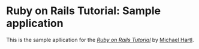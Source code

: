 # Ruby on Rails Tutorial: Sample application

This is the sample apllication for the
[*Ruby on Rails Tutorial*](http://railstutorial.org/)
by [Michael Hartl](http://michaelhartl.com).


